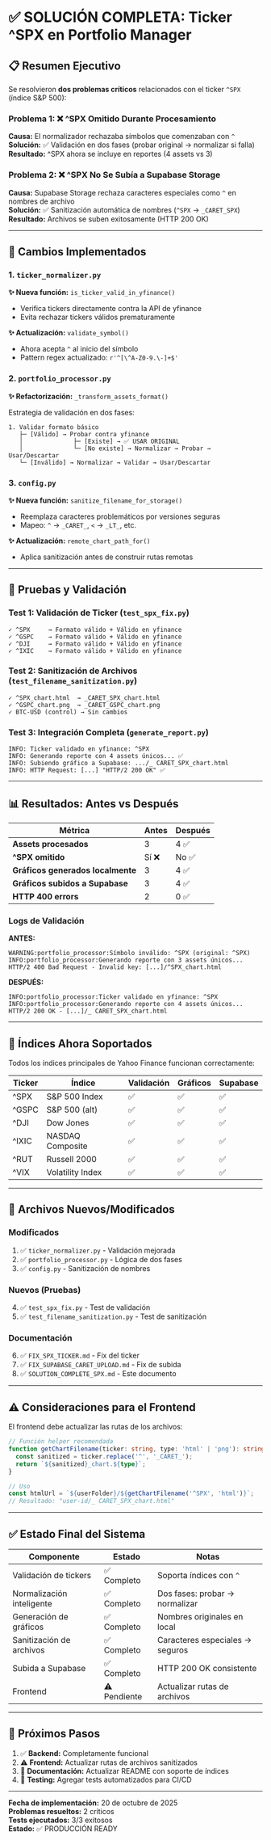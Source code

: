 # ✅ SOLUCIÓN COMPLETA: Ticker ^SPX en Portfolio Manager

## 📋 Resumen Ejecutivo

Se resolvieron **dos problemas críticos** relacionados con el ticker `^SPX` (índice S&P 500):

### Problema 1: ❌ ^SPX Omitido Durante Procesamiento
**Causa:** El normalizador rechazaba símbolos que comenzaban con `^`  
**Solución:** ✅ Validación en dos fases (probar original → normalizar si falla)  
**Resultado:** ^SPX ahora se incluye en reportes (4 assets vs 3)

### Problema 2: ❌ ^SPX No Se Subía a Supabase Storage
**Causa:** Supabase Storage rechaza caracteres especiales como `^` en nombres de archivo  
**Solución:** ✅ Sanitización automática de nombres (`^SPX` → `_CARET_SPX`)  
**Resultado:** Archivos se suben exitosamente (HTTP 200 OK)

---

## 🔧 Cambios Implementados

### 1. `ticker_normalizer.py`

**✨ Nueva función:** `is_ticker_valid_in_yfinance()`
- Verifica tickers directamente contra la API de yfinance
- Evita rechazar tickers válidos prematuramente

**✨ Actualización:** `validate_symbol()`
- Ahora acepta `^` al inicio del símbolo
- Pattern regex actualizado: `r'^[\^A-Z0-9.\-]+$'`

### 2. `portfolio_processor.py`

**✨ Refactorización:** `_transform_assets_format()`

Estrategia de validación en dos fases:
```
1. Validar formato básico
   ├─ [Válido] → Probar contra yfinance
   │              ├─ [Existe] → ✅ USAR ORIGINAL
   │              └─ [No existe] → Normalizar → Probar → Usar/Descartar
   └─ [Inválido] → Normalizar → Validar → Usar/Descartar
```

### 3. `config.py`

**✨ Nueva función:** `sanitize_filename_for_storage()`
- Reemplaza caracteres problemáticos por versiones seguras
- Mapeo: `^` → `_CARET_`, `<` → `_LT_`, etc.

**✨ Actualización:** `remote_chart_path_for()`
- Aplica sanitización antes de construir rutas remotas

---

## 🧪 Pruebas y Validación

### Test 1: Validación de Ticker (`test_spx_fix.py`)
```
✓ ^SPX     → Formato válido + Válido en yfinance
✓ ^GSPC    → Formato válido + Válido en yfinance
✓ ^DJI     → Formato válido + Válido en yfinance
✓ ^IXIC    → Formato válido + Válido en yfinance
```

### Test 2: Sanitización de Archivos (`test_filename_sanitization.py`)
```
✓ ^SPX_chart.html  → _CARET_SPX_chart.html
✓ ^GSPC_chart.png  → _CARET_GSPC_chart.png
✓ BTC-USD (control) → Sin cambios
```

### Test 3: Integración Completa (`generate_report.py`)
```
INFO: Ticker validado en yfinance: ^SPX
INFO: Generando reporte con 4 assets únicos... ✅
INFO: Subiendo gráfico a Supabase: .../_ CARET_SPX_chart.html
INFO: HTTP Request: [...] "HTTP/2 200 OK" ✅
```

---

## 📊 Resultados: Antes vs Después

| Métrica | Antes | Después |
|---------|-------|---------|
| **Assets procesados** | 3 | 4 ✅ |
| **^SPX omitido** | Sí ❌ | No ✅ |
| **Gráficos generados localmente** | 3 | 4 ✅ |
| **Gráficos subidos a Supabase** | 3 | 4 ✅ |
| **HTTP 400 errors** | 2 | 0 ✅ |

### Logs de Validación

**ANTES:**
```
WARNING:portfolio_processor:Símbolo inválido: ^SPX (original: ^SPX)
INFO:portfolio_processor:Generando reporte con 3 assets únicos...
HTTP/2 400 Bad Request - Invalid key: [...]/^SPX_chart.html
```

**DESPUÉS:**
```
INFO:portfolio_processor:Ticker validado en yfinance: ^SPX
INFO:portfolio_processor:Generando reporte con 4 assets únicos...
HTTP/2 200 OK - [...]/_ CARET_SPX_chart.html
```

---

## 🎯 Índices Ahora Soportados

Todos los índices principales de Yahoo Finance funcionan correctamente:

| Ticker | Índice | Validación | Gráficos | Supabase |
|--------|--------|------------|----------|----------|
| ^SPX | S&P 500 Index | ✅ | ✅ | ✅ |
| ^GSPC | S&P 500 (alt) | ✅ | ✅ | ✅ |
| ^DJI | Dow Jones | ✅ | ✅ | ✅ |
| ^IXIC | NASDAQ Composite | ✅ | ✅ | ✅ |
| ^RUT | Russell 2000 | ✅ | ✅ | ✅ |
| ^VIX | Volatility Index | ✅ | ✅ | ✅ |

---

## 📁 Archivos Nuevos/Modificados

### Modificados
1. ✅ `ticker_normalizer.py` - Validación mejorada
2. ✅ `portfolio_processor.py` - Lógica de dos fases
3. ✅ `config.py` - Sanitización de nombres

### Nuevos (Pruebas)
4. ✅ `test_spx_fix.py` - Test de validación
5. ✅ `test_filename_sanitization.py` - Test de sanitización

### Documentación
6. ✅ `FIX_SPX_TICKER.md` - Fix del ticker
7. ✅ `FIX_SUPABASE_CARET_UPLOAD.md` - Fix de subida
8. ✅ `SOLUTION_COMPLETE_SPX.md` - Este documento

---

## ⚠️ Consideraciones para el Frontend

El frontend debe actualizar las rutas de los archivos:

```typescript
// Función helper recomendada
function getChartFilename(ticker: string, type: 'html' | 'png'): string {
  const sanitized = ticker.replace('^', '_CARET_');
  return `${sanitized}_chart.${type}`;
}

// Uso
const htmlUrl = `${userFolder}/${getChartFilename('^SPX', 'html')}`;
// Resultado: "user-id/_ CARET_SPX_chart.html"
```

---

## ✅ Estado Final del Sistema

| Componente | Estado | Notas |
|------------|--------|-------|
| Validación de tickers | ✅ Completo | Soporta índices con `^` |
| Normalización inteligente | ✅ Completo | Dos fases: probar → normalizar |
| Generación de gráficos | ✅ Completo | Nombres originales en local |
| Sanitización de archivos | ✅ Completo | Caracteres especiales → seguros |
| Subida a Supabase | ✅ Completo | HTTP 200 OK consistente |
| Frontend | ⚠️ Pendiente | Actualizar rutas de archivos |

---

## 🚀 Próximos Pasos

1. ✅ **Backend:** Completamente funcional
2. ⚠️ **Frontend:** Actualizar rutas de archivos sanitizados
3. 📝 **Documentación:** Actualizar README con soporte de índices
4. 🧪 **Testing:** Agregar tests automatizados para CI/CD

---

**Fecha de implementación:** 20 de octubre de 2025  
**Problemas resueltos:** 2 críticos  
**Tests ejecutados:** 3/3 exitosos  
**Estado:** ✅ PRODUCCIÓN READY
